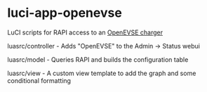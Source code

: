 luci-app-openevse
=================

LuCI scripts for RAPI access to an [OpenEVSE charger](https://github.com/lincomatic/open_evse)

luasrc/controller - Adds "OpenEVSE" to the Admin -> Status webui

luasrc/model - Queries RAPI and builds the configuration table

luasrc/view - A custom view template to add the graph and some conditional formatting
